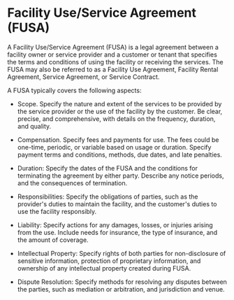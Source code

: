 # Facility Use/Service Agreement (FUSA)

A Facility Use/Service Agreement (FUSA) is a legal agreement between a facility owner or service provider and a customer or tenant that specifies the terms and conditions of using the facility or receiving the services. The FUSA may also be referred to as a Facility Use Agreement, Facility Rental Agreement, Service Agreement, or Service Contract.

A FUSA typically covers the following aspects:

* Scope. Specify the nature and extent of the services to be provided by the service provider or the use of the facility by the customer. Be clear, precise, and comprehensive, with details on the frequency, duration, and quality.

* Compensation. Specify fees and payments for use. The fees could be one-time, periodic, or variable based on usage or duration. Specify payment terms and conditions, methods, due dates, and late penalties.

* Duration: Specify the dates of the FUSA and the conditions for terminating the agreement by either party. Describe any  notice periods, and the consequences of termination.

* Responsibilities: Specify the obligations of parties, such as the provider's duties to maintain the facility, and the customer's duties to use the facility responsibly.

* Liability: Specify actions for any damages, losses, or injuries arising from the use. Include needs for insurance, the type of insurance, and the amount of coverage.

* Intellectual Property: Specify rights of both parties for non-disclosure of sensitive information, protection of proprietary information, and ownership of any intellectual property created during FUSA.

* Dispute Resolution: Specify methods for resolving any disputes between the parties, such as mediation or arbitration, and jurisdiction and venue.
